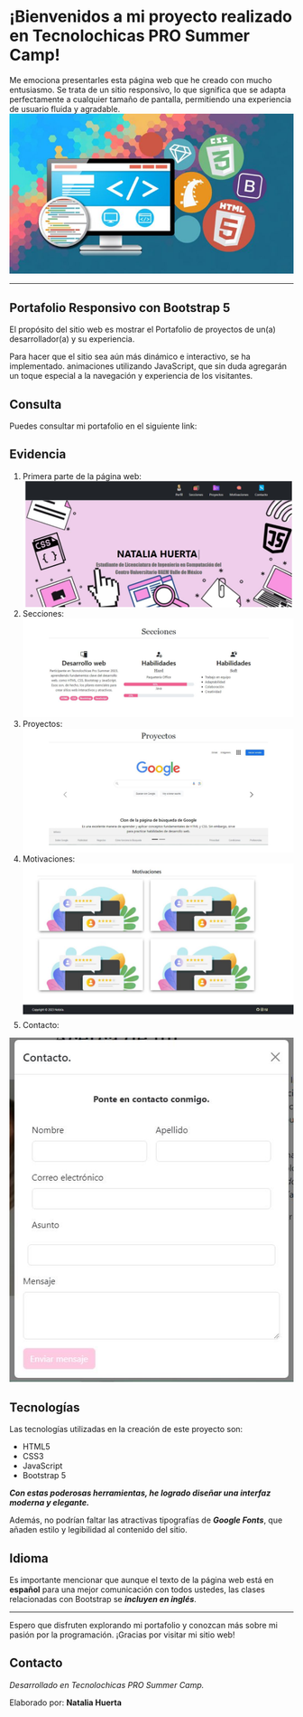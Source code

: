 # ¡Bienvenidos a mi proyecto realizado en Tecnolochicas PRO Summer Camp!

Me emociona presentarles esta página web que he creado con mucho entusiasmo. Se trata de un sitio responsivo, lo que significa que se adapta perfectamente a cualquier tamaño de pantalla, permitiendo una experiencia de usuario fluida y agradable.
 ![Imagen](imagenes/imagen.jpg)

****
## Portafolio Responsivo con Bootstrap 5

El propósito del sitio web es mostrar el Portafolio de proyectos de un(a) desarrollador(a) y su experiencia.

Para hacer que el sitio sea aún más dinámico e interactivo, se ha implementado. animaciones utilizando JavaScript, que sin duda agregarán un toque especial a la navegación y experiencia de los visitantes.

## Consulta
Puedes consultar mi portafolio en el siguiente link: 

## Evidencia
 1. Primera parte de la página web: 
 ![Primera_Parte](imagenes/imagen1.JPG)
 2. Secciones:
 ![Secciones](imagenes/imagen2.JPG)
 3. Proyectos:
 ![Proyectos](imagenes/imagen3.JPG)
 4. Motivaciones:
 ![Testimonios](imagenes/imagen4.JPG)
 5. Contacto:

 ![Contacto](imagenes/imagen5.jpg)

## Tecnologías

Las tecnologías utilizadas en la creación de este proyecto son:
- HTML5 
- CSS3
- JavaScript 
- Bootstrap 5 

***Con estas poderosas herramientas, he logrado diseñar una interfaz moderna y elegante.***

Además, no podrían faltar las atractivas tipografías de ***Google Fonts***, que añaden estilo y legibilidad al contenido del sitio.

## Idioma

Es importante mencionar que aunque el texto de la página web está en **español** para una mejor comunicación con todos ustedes, las clases relacionadas con Bootstrap se ***incluyen en inglés***.

****
Espero que disfruten explorando mi portafolio y conozcan más sobre mi pasión por la programación. 
¡Gracias por visitar mi sitio web!

## Contacto 

*Desarrollado en Tecnolochicas PRO Summer Camp.*

Elaborado por: **Natalia Huerta**
